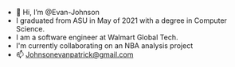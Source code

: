 - 👋 Hi, I’m @Evan-Johnson
- I graduated from ASU in May of 2021 with a degree in Computer Science.
- I am a software engineer at Walmart Global Tech.
- I'm currently collaborating on an NBA analysis project
- 📫 Johnsonevanpatrick@gmail.com 

<!---
Evan-Johnson/Evan-Johnson is a ✨ special ✨ repository because its `README.md` (this file) appears on your GitHub profile.
You can click the Preview link to take a look at your changes.
--->
